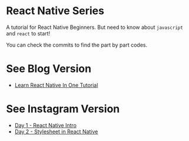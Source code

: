 # React Native Series

A tutorial for React Native Beginners. But need to know about `javascript` and `react` to start!

You can check the commits to find the part by part codes.

# See Blog Version

- [Learn React Native In One Tutorial](https://blog.nerdjfpb.com/react-native-series/)

# See Instagram Version

- [Day 1 - React Native Intro](https://www.instagram.com/p/B-EsmshATpS/)
- [Day 2 - Stylesheet in React Native](https://www.instagram.com/p/B-JxJdzlf5E/)
